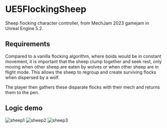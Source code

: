 # UE5FlockingSheep
Sheep flocking character controller, from MechJam 2023 gamejam in Unreal Engine 5.2.

## Requirements
Compared to a vanilla flocking algorithm, where boids would be in constant movement, it is important that the sheep clump together and seek rest, only moving when other sheep are eaten by wolves or when other sheep are in flight mode. This allows the sheep to regroup and create surviving flocks when dispersed by a wolf. 

The player then gathers these disparate flocks with their mech and returns them to the pen.

## Logic demo
![sheep1](./sheep1.gif)
![sheep2](./sheep2.gif)
![sheep3](./sheep3.gif)
